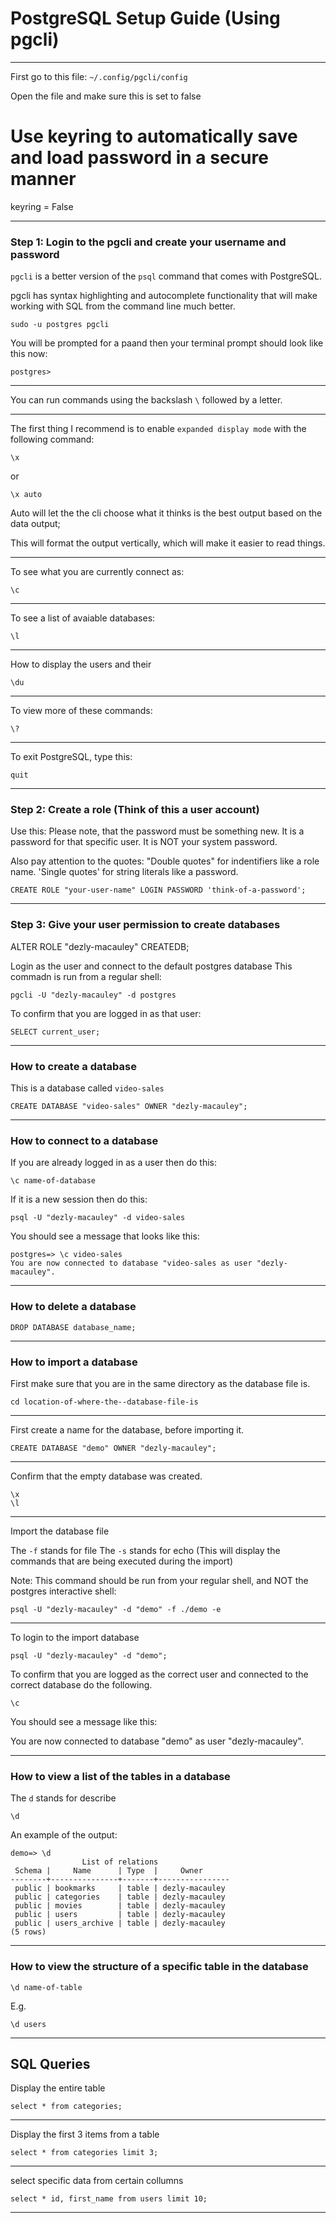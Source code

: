 # PostgreSQL Setup Guide (Using pgcli)
_______________________________________________________________________________

First go to this file: `~/.config/pgcli/config`

Open the file and make sure this is set to false

# Use keyring to automatically save and load password in a secure manner
keyring = False 
_______________________________________________________________________________

### Step 1: Login to the pgcli and create your username and password

`pgcli` is a better version of the `psql` command that comes with PostgreSQL.

pgcli has syntax highlighting and autocomplete functionality that will make
working with SQL from the command line much better.

```
sudo -u postgres pgcli
```

You will be prompted for a paand then your terminal prompt 
should look like this now:

```
postgres>
```
_______________________________________________________________________________

You can run commands using the backslash `\` followed by a letter.
_______________________________________________________________________________

The first thing I recommend is to enable `expanded display mode` with
the following command:

```
\x
```

or 

```
\x auto
```

Auto will let the the cli choose what it thinks is the best output based 
on the data output;

This will format the output vertically, which will make it easier to read
things.
_______________________________________________________________________________

To see what you are currently connect as:

```
\c
```

_______________________________________________________________________________

To see a list of avaiable databases:
```
\l
```
_______________________________________________________________________________

How to display the users and their

```
\du
```

_______________________________________________________________________________

To view more of these commands:

```
\?
```

_______________________________________________________________________________

To exit PostgreSQL, type this:
```
quit
```
_______________________________________________________________________________

### Step 2: Create a role (Think of this a user account)

Use this:
Please note, that the password must be something new.
It is a password for that specific user. It is NOT your system password.

Also pay attention to the quotes:
"Double quotes" for indentifiers like a role name.
'Single quotes' for string literals like a password.

```
CREATE ROLE "your-user-name" LOGIN PASSWORD 'think-of-a-password';

```

_______________________________________________________________________________

### Step 3: Give your user permission to create databases

ALTER ROLE "dezly-macauley" CREATEDB;

Login as the user and connect to the default postgres database
This commadn is run from a regular shell:
```
pgcli -U "dezly-macauley" -d postgres
```

To confirm that you are logged in as that user:

```
SELECT current_user;
```

_______________________________________________________________________________

### How to create a database

This is a database called `video-sales`
```
CREATE DATABASE "video-sales" OWNER "dezly-macauley";
```
_______________________________________________________________________________

### How to connect to a database

If you are already logged in as a user then do this:
```
\c name-of-database
```

If it is a new session then do this:

```
psql -U "dezly-macauley" -d video-sales
```

You should see a message that looks like this:

```
postgres=> \c video-sales
You are now connected to database "video-sales as user "dezly-macauley".
```

_______________________________________________________________________________

### How to delete a database

```
DROP DATABASE database_name;
```

_______________________________________________________________________________

### How to import a database

First make sure that you are in the same directory as the database
file is.

```
cd location-of-where-the--database-file-is
```
_______________________________________________________________________________

First create a name for the database, before importing it. 

```
CREATE DATABASE "demo" OWNER "dezly-macauley";
```

_______________________________________________________________________________

Confirm that the empty database was created.

```
\x
\l
```

_______________________________________________________________________________

Import the database file

The `-f` stands for file
The `-s` stands for echo (This will display the commands that are being 
executed during the import)

Note: This command should be run from your regular shell, and 
NOT the postgres interactive shell:
```
psql -U "dezly-macauley" -d "demo" -f ./demo -e
```

_______________________________________________________________________________

To login to the import database

```
psql -U "dezly-macauley" -d "demo";
```

To confirm that you are logged as the correct user and connected to the 
correct database do the following.

```
\c
```

You should see a message like this:

You are now connected to database "demo" as user "dezly-macauley".

_______________________________________________________________________________

### How to view a list of the tables in a database

The `d` stands for describe

```
\d
```

An example of the output:
```
demo=> \d
                List of relations
 Schema |     Name      | Type  |     Owner
--------+---------------+-------+----------------
 public | bookmarks     | table | dezly-macauley
 public | categories    | table | dezly-macauley
 public | movies        | table | dezly-macauley
 public | users         | table | dezly-macauley
 public | users_archive | table | dezly-macauley
(5 rows)
```
_______________________________________________________________________________

### How to view the structure of a specific table in the database 

```
\d name-of-table 
```

E.g.

```
\d users
```

_______________________________________________________________________________

## SQL Queries

Display the entire table
```
select * from categories;
```
_______________________________________________________________________________

Display the first 3 items from a table

```
select * from categories limit 3;
```
_______________________________________________________________________________

select specific data from certain collumns

```
select * id, first_name from users limit 10;
```

_______________________________________________________________________________
